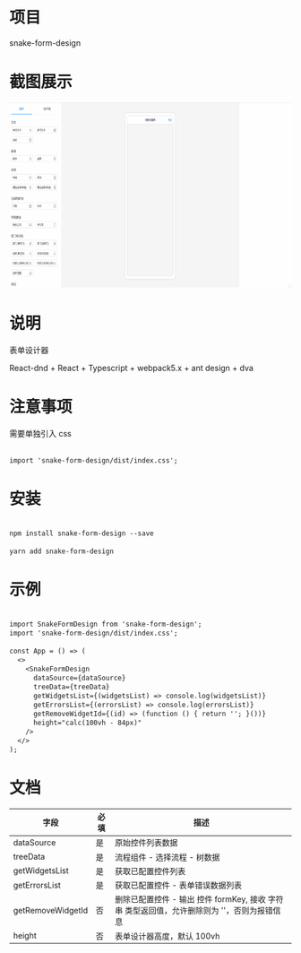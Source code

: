 # 项目

snake-form-design

# 截图展示

<img src="https://github.com/SummerSnake/snake-form-design/blob/master/screenshots/snake-form-design.gif" width="790" height="330" />

# 说明

表单设计器

React-dnd + React + Typescript + webpack5.x + ant design + dva

# 注意事项

需要单独引入 css

```

import 'snake-form-design/dist/index.css';

```

# 安装

```

npm install snake-form-design --save

yarn add snake-form-design

```

# 示例

```

import SnakeFormDesign from 'snake-form-design';
import 'snake-form-design/dist/index.css';

const App = () => (
  <>
    <SnakeFormDesign
      dataSource={dataSource}
      treeData={treeData}
      getWidgetsList={(widgetsList) => console.log(widgetsList)}
      getErrorsList={(errorsList) => console.log(errorsList)}
      getRemoveWidgetId={(id) => (function () { return ''; }())}
      height="calc(100vh - 84px)"
    />
  </>
);

```

# 文档

| 字段              | 必填 | 描述                                                                                        |
| ----------------- | ---- | ------------------------------------------------------------------------------------------- |
| dataSource        | 是   | 原始控件列表数据                                                                            |
| treeData          | 是   | 流程组件 - 选择流程 - 树数据                                                                |
| getWidgetsList    | 是   | 获取已配置控件列表                                                                          |
| getErrorsList     | 是   | 获取已配置控件 - 表单错误数据列表                                                           |
| getRemoveWidgetId | 否   | 删除已配置控件 - 输出 控件 formKey, 接收 字符串 类型返回值，允许删除则为 ''，否则为报错信息 |
| height            | 否   | 表单设计器高度，默认 100vh                                                                  |
